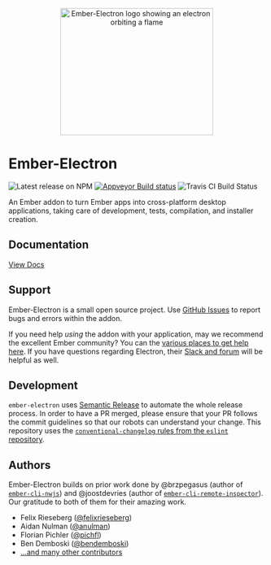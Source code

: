 <p align="center"><img src="https://raw.githubusercontent.com/adopted-ember-addons/ember-electron/gh-pages/img/logo-github%402x.png" alt="Ember-Electron logo showing an electron orbiting a flame" width="300" height="250"></p>

# Ember-Electron

![Latest release on NPM](https://img.shields.io/npm/v/ember-electron.svg) 
[![Appveyor Build status](https://ci.appveyor.com/api/projects/status/5rhwhar361uad07v?svg=true)](https://ci.appveyor.com/project/adopted-ember-addons/ember-electron)
![Travis CI Build Status](https://secure.travis-ci.org/adopted-ember-addons/ember-electron.svg?branch=master)

An Ember addon to turn Ember apps into cross-platform desktop applications, taking care of development, tests, compilation, and installer creation.

Documentation
------------------------------------------------------------------------------

[View Docs](https://adopted-ember-addons.github.io/ember-electron/)


## Support

Ember-Electron is a small open source project. Use [GitHub Issues](https://github.com/adopted-ember-addons/ember-electron/issues) to report bugs and errors within the addon.

If you need help *using* the addon with your application, may we recommend the excellent Ember community? You can the [various places to get help here](https://www.emberjs.com/community/). If you have questions regarding Electron, their [Slack and forum](https://electron.atom.io/contact/) will be helpful as well.


## Development

`ember-electron` uses [Semantic Release](https://github.com/semantic-release/semantic-release) to
automate the whole release process. In order to have a PR merged, please ensure that your PR
follows the commit guidelines so that our robots can understand your change. This repository uses
the [`conventional-changelog` rules from the `eslint` repository](https://github.com/conventional-changelog/conventional-changelog/tree/master/packages/conventional-changelog-eslint).


## Authors

Ember-Electron builds on prior work done by @brzpegasus (author of [`ember-cli-nwjs`](https://github.com/brzpegasus/ember-cli-nwjs)) and @joostdevries (author of [`ember-cli-remote-inspector`](https://github.com/joostdevries/ember-cli-remote-inspector)). Our gratitude to both of them for their amazing work.

* Felix Rieseberg ([@felixrieseberg](https://github.com/felixriesberg))
* Aidan Nulman ([@anulman](https://github.com/anulman))
* Florian Pichler ([@pichfl](https://github.com/pichfl))
* Ben Demboski ([@bendemboski](https://github.com/bendemboski))
* [...and many other contributors](https://github.com/adopted-ember-addons/ember-electron/graphs/contributors)
